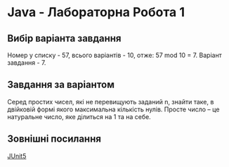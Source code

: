 # Java - Лабораторна Робота 1

## Вибір варіанта завдання

Номер у списку - 57, всього варіантів - 10, отже:
57 mod 10 = 7.
Варіант завдання - 7.

## Завдання за варіантом

Серед простих чисел, які не перевищують заданий n, знайти таке, в двійковій формі якого максимальна кількість нулів. Просте число – це натуральне число, яке ділиться на 1 та на себе.

## Зовнішні посилання

[JUnit5](https://junit.org/junit5/)
